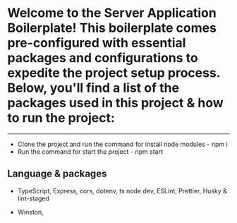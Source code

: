 # Welcome to the Server Application Boilerplate! This boilerplate comes pre-configured with essential packages and configurations to expedite the project setup process. Below, you'll find a list of the packages used in this project & how to run the project:

---

- Clone the project and run the command for install node modules - npm i
- Run the command for start the project - npm start

## Language & packages

- TypeScript, Express, cors, dotenv, ts node dev, ESLint, Prettier, Husky & lint-staged

- Winston,
